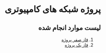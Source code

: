 <div dir='rtl'>
  
# پروژه شبکه های کامپیوتری

## لیست موارد انجام شده

1. [فاز صفر پروژه](https://github.com/msadeqsirjani/Network-Project/tree/main/Phase%200)
2. [فاز یک پروژه](https://github.com/msadeqsirjani/Network-Project/tree/main/Phase%201/Port%20Sniffer)

</div>
